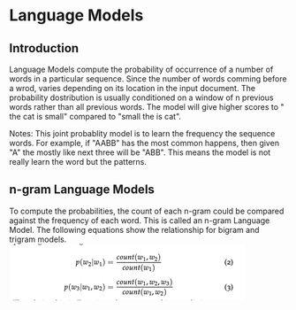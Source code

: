 # Language Models
## Introduction

Language Models compute the probability of occurrence of a number of words in a particular sequence. Since the number of words comming before a wrod, varies depending on its location in the input document. The probability dostribution is usually conditioned on a window of n previous words rather than all previous words. The model will give higher scores to " the cat is small" compared to "small the is cat".

Notes: This joint probablity model is to learn the frequency the sequence words. For example, if "AABB" has the most common happens, then  given "A" the mostly like next three will be "ABB". This means the model is not really learn the word but the patterns.

## n-gram Language Models

To compute the probabilities, the count of each n-gram could be compared against the frequency of each word.  This is called an n-gram Language Model. The following equations show the relationship for bigram and trigram models.
![image](./imgs/bigram.png)
